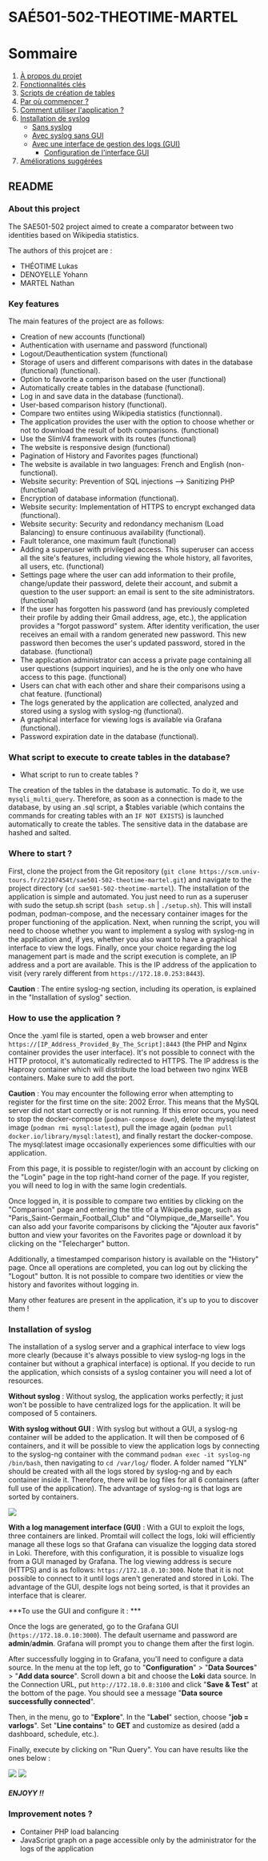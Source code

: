 # SAÉ501-502-THEOTIME-MARTEL

# Sommaire

1. [À propos du projet](#about-this-project)
2. [Fonctionnalités clés](#key-features)
3. [Scripts de création de tables](#what-script-to-execute-to-create-tables-in-the-database)
4. [Par où commencer ?](#where-to-start)
5. [Comment utiliser l'application ?](#how-to-use-the-application)
6. [Installation de syslog](#installation-of-syslog)
    - [Sans syslog](#without-syslog)
    - [Avec syslog sans GUI](#with-syslog-without-gui)
    - [Avec une interface de gestion des logs (GUI)](#with-a-log-management-interface-gui)
        - [Configuration de l'interface GUI](#to-use-the-gui-and-configure-it)
7. [Améliorations suggérées](#improvement-notes)

## README

### About this project

The SAE501-502 project aimed to create a comparator between two identities based on Wikipedia statistics.

The authors of this projcet are : 

* THÉOTIME Lukas
* DENOYELLE Yohann
* MARTEL Nathan

### Key features

The main features of the project are as follows:

* Creation of new accounts (functional)
* Authentication with username and password (functional)
* Logout/Deauthentication system (functional)
* Storage of users and different comparisons with dates in the database (functional) (functional).
* Option to favorite a comparison based on the user (functional)
* Automatically create tables in the database (functional).
* Log in and save data in the database (functional).
* User-based comparison history (functional).
* Compare two entiites using Wikipedia statistics (functionnal).
* The application provides the user with the option to choose whether or not to download the result of both comparisons. (functional)
* Use the SlimV4 framework with its routes (functional)
* The website is responsive design (functional)
* Pagination of History and Favorites pages (functional)
* The website is available in two languages: French and English (non-functional).
* Website security: Prevention of SQL injections --> Sanitizing PHP (functional)
* Encryption of database information (functional).
* Website security: Implementation of HTTPS to encrypt exchanged data (functional).
* Website security: Security and redondancy mechanism (Load Balancing) to ensure continuous availability (functional).
* Fault tolerance, one maximum fault (functional)
* Adding a superuser with privileged access. This superuser can access all the site's features, including viewing the whole history, all favorites, all users, etc. (functional)
* Settings page where the user can add information to their profile, change/update their password, delete their account, and submit a question to the user support: an email is sent to the site administrators. (functional)
* If the user has forgotten his password (and has previously completed their profile by adding their Gmail address, age, etc.), the application provides a "forgot password" system. After identity verification, the user receives an email with a random generated new password. This new password then becomes the user's updated password, stored in the database. (functional)
* The application administrator can access a private page containing all user questions (support inquiries), and he is the only one who have access to this page. (functional)
* Users can chat with each other and share their comparisons using a chat feature. (functional)
* The logs generated by the application are collected, analyzed and stored using a syslog with syslog-ng (functional).
* A graphical interface for viewing logs is available via Grafana (functional).
* Password expiration date in the database (functional).

### What script to execute to create tables in the database?

* What script to run to create tables ?

The creation of the tables in the database is automatic. To do it, we use `mysqli_multi_query`.
Therefore, as soon as a connection is made to the database, by using an .sql script, a $tables variable (which contains the commands for creating tables with an `IF NOT EXISTS`) is launched automatically to create the tables. The sensitive data in the database are hashed and salted.

### Where to start ?

First, clone the project from the Git repository (`git clone https://scm.univ-tours.fr/22107454t/sae501-502-theotime-martel.git`) and navigate to the project directory (`cd sae501-502-theotime-martel`). 
The installation of the application is simple and automated. You just need to run as a superuser with sudo the setup.sh script (`bash setup.sh` | `./setup.sh`). This will install podman, podman-compose, and the necessary container images for the proper functioning of the application.
Next, when running the script, you will need to choose whether you want to implement a syslog with syslog-ng in the application and, if yes, whether you also want to have a graphical interface to view the logs.
Finally, once your choice regarding the log management part is made and the script execution is complete, an IP address and a port are available. This is the IP address of the application to visit (very rarely different from `https://172.18.0.253:8443`).

**Caution** : The entire syslog-ng section, including its operation, is explained in the "Installation of syslog" section.

### How to use the application ?

Once the .yaml file is started, open a web browser and enter `https://[IP_Address_Provided_By_The_Script]:8443` (the PHP and Nginx container provides the user interface). It's not possible to connect with the HTTP protocol, it's automatically redirected to HTTPS. The IP address is the Haproxy container which will distribute the load between two nginx WEB containers. Make sure to add the port. 

**Caution** : You may encounter the following error when attempting to register for the first time on the site: 2002 Error. This means that the MySQL server did not start correctly or is not running. If this error occurs, you need to stop the docker-compose (`podman-compose down`), delete the mysql:latest image (`podman rmi mysql:latest`), pull the image again (`podman pull docker.io/library/mysql:latest`), and finally restart the docker-compose. The mysql:latest image occasionally experiences some difficulties with our application.

From this page, it is possible to register/login with an account by clicking on the "Login" page in the top right-hand corner of the page. If you register, you will need to log in with the same login credentials.

Once logged in, it is possible to compare two entities by clicking on the "Comparison" page and entering the title of a Wikipedia page, such as "Paris_Saint-Germain_Football_Club" and "Olympique_de_Marseille". You can also add your favorite comparisons by clicking the "Ajouter aux favoris" button and view your favorites on the Favorites page or download it by clicking on the "Telecharger" button.

Additionally, a timestamped comparison history is available on the "History" page. Once all operations are completed, you can log out by clicking the "Logout" button. It is not possible to compare two identities or view the history and favorites without logging in.

Many other features are present in the application, it's up to you to discover them ! 

### Installation of syslog 

The installation of a syslog server and a graphical interface to view logs more clearly (because it's always possible to view syslog-ng logs in the container but without a graphical interface) is optional. If you decide to run the application, which consists of a syslog container you will need a lot of resources.

**Without syslog** : Without syslog, the application works perfectly; it just won't be possible to have centralized logs for the application. It will be composed of 5 containers.

**With syslog without GUI** : With syslog but without a GUI, a syslog-ng container will be added to the application. It will then be composed of 6 containers, and it will be possible to view the application logs by connecting to the syslog-ng container with the command `podman exec -it syslog-ng /bin/bash`, then navigating to `cd /var/log/` floder. A folder named "YLN" should be created with all the logs stored by syslog-ng and by each container inside it. Therefore, there will be log files for all 6 containers (after full use of the application). The advantage of syslog-ng is that logs are sorted by containers.

<img src = "./imageREADME/syslog-ng.png" />

**With a log management interface (GUI)** : With a GUI to exploit the logs, three containers are linked. Promtail will collect the logs, loki will efficiently manage all these logs so that Grafana can visualize the logging data stored in Loki. Therefore, with this configuration, it is possible to visualize logs from a GUI managed by Grafana. The log viewing address is secure (HTTPS) and is as follows: `https://172.18.0.10:3000`. Note that it is not possible to connect to it until logs aren't generated and stored in Loki. The advantage of the GUI, despite logs not being sorted, is that it provides an interface that is clearer.

***To use the GUI and configure it : ***

Once the logs are generated, go to the Grafana GUI (`https://172.18.0.10:3000`). The default username and password are **admin**/**admin**. Grafana will prompt you to change them after the first login.

After successfully logging in to Grafana, you'll need to configure a data source. In the menu at the top left, go to "**Configuration**" > "**Data Sources**" > "**Add data source**". Scroll down a bit and choose the **Loki** data source. In the Connection URL, put `http://172.18.0.8:3100` and click "**Save & Test**" at the bottom of the page. You should see a message "**Data source successfully connected**".

Then, in the menu, go to "**Explore**". In the "**Label**" section, choose "**job = varlogs**". Set "**Line contains**" to **GET** and customize as desired (add a dashboard, schedule, etc.).

Finally, execute by clicking on "Run Query". You can have results like the ones below :

<img src = "./imageREADME/GUI1.png" />
<img src = "./imageREADME/GUI2.png" />

##### ENJOYY !!

### Improvement notes ?

* Container PHP load balancing
* JavaScript graph on a page accessible only by the administrator for the logs of the application

<!--
## Getting started

To make it easy for you to get started with GitLab, here's a list of recommended next steps.

Already a pro? Just edit this README.md and make it your own. Want to make it easy? [Use the template at the bottom](#editing-this-readme)!

## Add your files

- [ ] [Create](https://docs.gitlab.com/ee/user/project/repository/web_editor.html#create-a-file) or [upload](https://docs.gitlab.com/ee/user/project/repository/web_editor.html#upload-a-file) files
- [ ] [Add files using the command line](https://docs.gitlab.com/ee/gitlab-basics/add-file.html#add-a-file-using-the-command-line) or push an existing Git repository with the following command:

```
cd existing_repo
git remote add origin https://scm.univ-tours.fr/22107454t/sae501-502-theotime-martel.git
git branch -M main
git push -uf origin main
```

## Integrate with your tools

- [ ] [Set up project integrations](https://scm.univ-tours.fr/22107454t/sae501-502-theotime-martel/-/settings/integrations)

## Collaborate with your team

- [ ] [Invite team members and collaborators](https://docs.gitlab.com/ee/user/project/members/)
- [ ] [Create a new merge request](https://docs.gitlab.com/ee/user/project/merge_requests/creating_merge_requests.html)
- [ ] [Automatically close issues from merge requests](https://docs.gitlab.com/ee/user/project/issues/managing_issues.html#closing-issues-automatically)
- [ ] [Enable merge request approvals](https://docs.gitlab.com/ee/user/project/merge_requests/approvals/)
- [ ] [Automatically merge when pipeline succeeds](https://docs.gitlab.com/ee/user/project/merge_requests/merge_when_pipeline_succeeds.html)

## Test and Deploy

Use the built-in continuous integration in GitLab.

- [ ] [Get started with GitLab CI/CD](https://docs.gitlab.com/ee/ci/quick_start/index.html)
- [ ] [Analyze your code for known vulnerabilities with Static Application Security Testing(SAST)](https://docs.gitlab.com/ee/user/application_security/sast/)
- [ ] [Deploy to Kubernetes, Amazon EC2, or Amazon ECS using Auto Deploy](https://docs.gitlab.com/ee/topics/autodevops/requirements.html)
- [ ] [Use pull-based deployments for improved Kubernetes management](https://docs.gitlab.com/ee/user/clusters/agent/)
- [ ] [Set up protected environments](https://docs.gitlab.com/ee/ci/environments/protected_environments.html)

***

# Editing this README

When you're ready to make this README your own, just edit this file and use the handy template below (or feel free to structure it however you want - this is just a starting point!). Thank you to [makeareadme.com](https://www.makeareadme.com/) for this template.

## Suggestions for a good README
Every project is different, so consider which of these sections apply to yours. The sections used in the template are suggestions for most open source projects. Also keep in mind that while a README can be too long and detailed, too long is better than too short. If you think your README is too long, consider utilizing another form of documentation rather than cutting out information.

## Name
Choose a self-explaining name for your project.

## Description
Let people know what your project can do specifically. Provide context and add a link to any reference visitors might be unfamiliar with. A list of Features or a Background subsection can also be added here. If there are alternatives to your project, this is a good place to list differentiating factors.

## Badges
On some READMEs, you may see small images that convey metadata, such as whether or not all the tests are passing for the project. You can use Shields to add some to your README. Many services also have instructions for adding a badge.

## Visuals
Depending on what you are making, it can be a good idea to include screenshots or even a video (you'll frequently see GIFs rather than actual videos). Tools like ttygif can help, but check out Asciinema for a more sophisticated method.

## Installation
Within a particular ecosystem, there may be a common way of installing things, such as using Yarn, NuGet, or Homebrew. However, consider the possibility that whoever is reading your README is a novice and would like more guidance. Listing specific steps helps remove ambiguity and gets people to using your project as quickly as possible. If it only runs in a specific context like a particular programming language version or operating system or has dependencies that have to be installed manually, also add a Requirements subsection.

## Usage
Use examples liberally, and show the expected output if you can. It's helpful to have inline the smallest example of usage that you can demonstrate, while providing links to more sophisticated examples if they are too long to reasonably include in the README.

## Support
Tell people where they can go to for help. It can be any combination of an issue tracker, a chat room, an email address, etc.

## Roadmap
If you have ideas for releases in the future, it is a good idea to list them in the README.

## Contributing
State if you are open to contributions and what your requirements are for accepting them.

For people who want to make changes to your project, it's helpful to have some documentation on how to get started. Perhaps there is a script that they should run or some environment variables that they need to set. Make these steps explicit. These instructions could also be useful to your future self.

You can also document commands to lint the code or run tests. These steps help to ensure high code quality and reduce the likelihood that the changes inadvertently break something. Having instructions for running tests is especially helpful if it requires external setup, such as starting a Selenium server for testing in a browser.

## Authors and acknowledgment
Show your appreciation to those who have contributed to the project.

## License
For open source projects, say how it is licensed.

## Project status
If you have run out of energy or time for your project, put a note at the top of the README saying that development has slowed down or stopped completely. Someone may choose to fork your project or volunteer to step in as a maintainer or owner, allowing your project to keep going. You can also make an explicit request for maintainers.
-->
